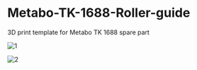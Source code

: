 # Metabo-TK-1688-Roller-guide
3D print template for Metabo TK 1688 spare part 


![1](img/DSC_0940.JPG)


![2](img/DSC_0941.JPG)
